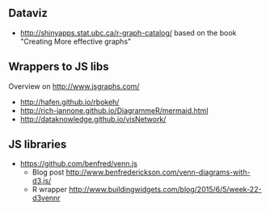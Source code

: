 ## Dataviz

* http://shinyapps.stat.ubc.ca/r-graph-catalog/ based on the book "Creating More effective graphs"

## Wrappers to JS libs

Overview on http://www.jsgraphs.com/

* http://hafen.github.io/rbokeh/
* http://rich-iannone.github.io/DiagrammeR/mermaid.html
* http://dataknowledge.github.io/visNetwork/
 
## JS libraries

* https://github.com/benfred/venn.js
  * Blog post http://www.benfrederickson.com/venn-diagrams-with-d3.js/
  * R wrapper http://www.buildingwidgets.com/blog/2015/6/5/week-22-d3vennr
